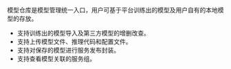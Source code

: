 

模型仓库是模型管理统一入口，用户可基于平台训练出的模型及用户自有的本地模型的存放。

- 支持训练出的模型导入及第三方模型的增删改查。
- 支持上传模型文件、推理代码和配置文件。
- 支持对保存的模型进行服务发布封装。
- 支持查看模型关联的服务组。

